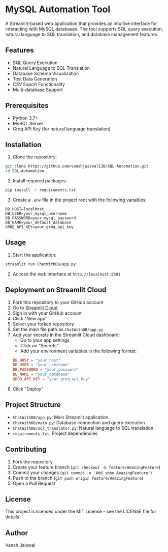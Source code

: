 # MySQL Automation Tool

A Streamlit-based web application that provides an intuitive interface for interacting with MySQL databases. The tool supports SQL query execution, natural language to SQL translation, and database management features.

## Features

- SQL Query Execution
- Natural Language to SQL Translation
- Database Schema Visualization
- Test Data Generation
- CSV Export Functionality
- Multi-database Support

## Prerequisites

- Python 3.7+
- MySQL Server
- Groq API Key (for natural language translation)

## Installation

1. Clone the repository:
```bash
git clone https://github.com/vanshjaiswal138/SQL-Automation.git
cd SQL-Automation
```

2. Install required packages:
```bash
pip install -r requirements.txt
```

3. Create a `.env` file in the project root with the following variables:
```
DB_HOST=localhost
DB_USER=your_mysql_username
DB_PASSWORD=your_mysql_password
DB_NAME=your_default_database
GROQ_API_KEY=your_groq_api_key
```

## Usage

1. Start the application:
```bash
streamlit run ChatWithDB/app.py
```

2. Access the web interface at `http://localhost:8501`

## Deployment on Streamlit Cloud

1. Fork this repository to your GitHub account
2. Go to [Streamlit Cloud](https://streamlit.io/cloud)
3. Sign in with your GitHub account
4. Click "New app"
5. Select your forked repository
6. Set the main file path as `ChatWithDB/app.py`
7. Add your secrets in the Streamlit Cloud dashboard:
   - Go to your app settings
   - Click on "Secrets"
   - Add your environment variables in the following format:
   ```toml
   DB_HOST = "your_host"
   DB_USER = "your_username"
   DB_PASSWORD = "your_password"
   DB_NAME = "your_database"
   GROQ_API_KEY = "your_groq_api_key"
   ```
8. Click "Deploy"

## Project Structure

- `ChatWithDB/app.py`: Main Streamlit application
- `ChatWithDB/main.py`: Database connection and query execution
- `ChatWithDB/sql_translator.py`: Natural language to SQL translation
- `requirements.txt`: Project dependencies

## Contributing

1. Fork the repository
2. Create your feature branch (`git checkout -b feature/AmazingFeature`)
3. Commit your changes (`git commit -m 'Add some AmazingFeature'`)
4. Push to the branch (`git push origin feature/AmazingFeature`)
5. Open a Pull Request

## License

This project is licensed under the MIT License - see the LICENSE file for details.

## Author

Vansh Jaiswal 